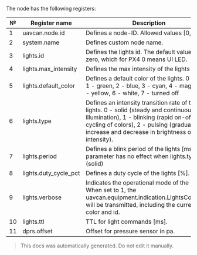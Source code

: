 The node has the following registers:

| №  | Register name           | Description |
| -- | ----------------------- | ----------- |
|  1 | uavcan.node.id          | Defines a node-ID. Allowed values [0,127]. |
|  2 | system.name             | Defines custom node name. |
|  3 | lights.id               | Defines the lights id. The default value is zero, which for PX4 0 means UI LED. |
|  4 | lights.max_intensity    | Defines the max intensity of the lights [%]. |
|  5 | lights.default_color    | Defines a default color of the lights. 0 - red, 1 - green, 2 - blue, 3 - cyan, 4 - magenta, 5 - yellow, 6 - white, 7 - turned off |
|  6 | lights.type             | Defines an intensity transition rate of the lights. 0 - solid (steady and continuous illumination), 1 - blinking (rapid on-off cycling of colors), 2 - pulsing (gradual increase and decrease in brightness or color intensity). |
|  7 | lights.period           | Defines a blink period of the lights [ms]. This parameter has no effect when lights.type=0 (solid) |
|  8 | lights.duty_cycle_pct   | Defines a duty cycle of the lights [%]. |
|  9 | lights.verbose          | Indicates the operational mode of the node. When set to 1, the uavcan.equipment.indication.LightsCommand will be transmitted, including the current LED color and id. |
| 10 | lights.ttl              | TTL for light commands [ms]. |
| 11 | dprs.offset             | Offset for pressure sensor in pa. |

> This docs was automatically generated. Do not edit it manually.

